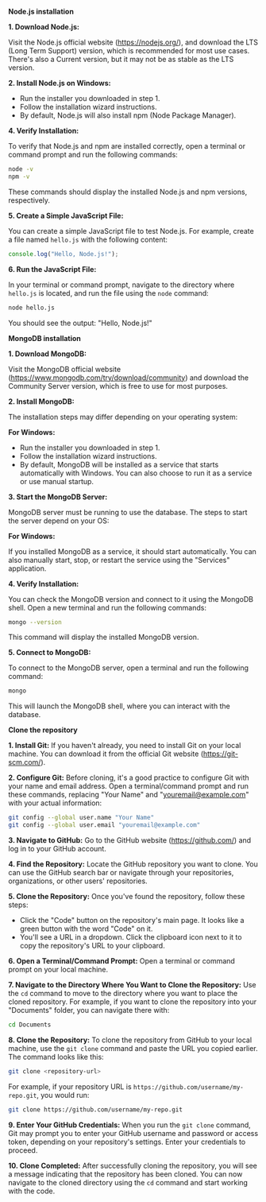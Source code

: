 
**Node.js installation**


**1. Download Node.js:**

Visit the Node.js official website (https://nodejs.org/), and download the LTS (Long Term Support) version, which is recommended for most use cases. There's also a Current version, but it may not be as stable as the LTS version.

**2. Install Node.js on Windows:**

- Run the installer you downloaded in step 1.
- Follow the installation wizard instructions.
- By default, Node.js will also install npm (Node Package Manager).

**4. Verify Installation:**

To verify that Node.js and npm are installed correctly, open a terminal or command prompt and run the following commands:

```bash
node -v
npm -v
```

These commands should display the installed Node.js and npm versions, respectively.

**5. Create a Simple JavaScript File:**

You can create a simple JavaScript file to test Node.js. For example, create a file named `hello.js` with the following content:

```javascript
console.log("Hello, Node.js!");
```

**6. Run the JavaScript File:**

In your terminal or command prompt, navigate to the directory where `hello.js` is located, and run the file using the `node` command:

```bash
node hello.js
```

You should see the output: "Hello, Node.js!"

**MongoDB installation**


**1. Download MongoDB:**

Visit the MongoDB official website (https://www.mongodb.com/try/download/community) and download the Community Server version, which is free to use for most purposes.

**2. Install MongoDB:**

The installation steps may differ depending on your operating system:

**For Windows:**

- Run the installer you downloaded in step 1.
- Follow the installation wizard instructions.
- By default, MongoDB will be installed as a service that starts automatically with Windows. You can also choose to run it as a service or use manual startup.

**3. Start the MongoDB Server:**

MongoDB server must be running to use the database. The steps to start the server depend on your OS:

**For Windows:**

If you installed MongoDB as a service, it should start automatically. You can also manually start, stop, or restart the service using the "Services" application.

**4. Verify Installation:**

You can check the MongoDB version and connect to it using the MongoDB shell. Open a new terminal and run the following commands:

```bash
mongo --version
```

This command will display the installed MongoDB version.

**5. Connect to MongoDB:**

To connect to the MongoDB server, open a terminal and run the following command:

```bash
mongo
```

This will launch the MongoDB shell, where you can interact with the database.

**Clone the repository**


**1. Install Git:**
   If you haven't already, you need to install Git on your local machine. You can download it from the official Git website (https://git-scm.com/).

**2. Configure Git:**
   Before cloning, it's a good practice to configure Git with your name and email address. Open a terminal/command prompt and run these commands, replacing "Your Name" and "youremail@example.com" with your actual information:

   ```bash
   git config --global user.name "Your Name"
   git config --global user.email "youremail@example.com"
   ```

**3. Navigate to GitHub:**
   Go to the GitHub website (https://github.com/) and log in to your GitHub account.

**4. Find the Repository:**
   Locate the GitHub repository you want to clone. You can use the GitHub search bar or navigate through your repositories, organizations, or other users' repositories.

**5. Clone the Repository:**
   Once you've found the repository, follow these steps:

   - Click the "Code" button on the repository's main page. It looks like a green button with the word "Code" on it.
   - You'll see a URL in a dropdown. Click the clipboard icon next to it to copy the repository's URL to your clipboard.

**6. Open a Terminal/Command Prompt:**
   Open a terminal or command prompt on your local machine.

**7. Navigate to the Directory Where You Want to Clone the Repository:**
   Use the `cd` command to move to the directory where you want to place the cloned repository. For example, if you want to clone the repository into your "Documents" folder, you can navigate there with:

   ```bash
   cd Documents
   ```

**8. Clone the Repository:**
   To clone the repository from GitHub to your local machine, use the `git clone` command and paste the URL you copied earlier. The command looks like this:

   ```bash
   git clone <repository-url>
   ```

   For example, if your repository URL is `https://github.com/username/my-repo.git`, you would run:

   ```bash
   git clone https://github.com/username/my-repo.git
   ```

**9. Enter Your GitHub Credentials:**
   When you run the `git clone` command, Git may prompt you to enter your GitHub username and password or access token, depending on your repository's settings. Enter your credentials to proceed.

**10. Clone Completed:**
   After successfully cloning the repository, you will see a message indicating that the repository has been cloned. You can now navigate to the cloned directory using the `cd` command and start working with the code.

